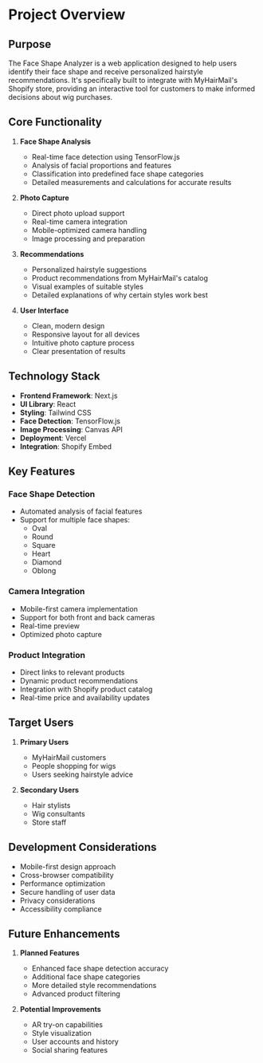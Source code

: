 # Project Overview

## Purpose

The Face Shape Analyzer is a web application designed to help users identify their face shape and receive personalized hairstyle recommendations. It's specifically built to integrate with MyHairMail's Shopify store, providing an interactive tool for customers to make informed decisions about wig purchases.

## Core Functionality

1. **Face Shape Analysis**
   - Real-time face detection using TensorFlow.js
   - Analysis of facial proportions and features
   - Classification into predefined face shape categories
   - Detailed measurements and calculations for accurate results

2. **Photo Capture**
   - Direct photo upload support
   - Real-time camera integration
   - Mobile-optimized camera handling
   - Image processing and preparation

3. **Recommendations**
   - Personalized hairstyle suggestions
   - Product recommendations from MyHairMail's catalog
   - Visual examples of suitable styles
   - Detailed explanations of why certain styles work best

4. **User Interface**
   - Clean, modern design
   - Responsive layout for all devices
   - Intuitive photo capture process
   - Clear presentation of results

## Technology Stack

- **Frontend Framework**: Next.js
- **UI Library**: React
- **Styling**: Tailwind CSS
- **Face Detection**: TensorFlow.js
- **Image Processing**: Canvas API
- **Deployment**: Vercel
- **Integration**: Shopify Embed

## Key Features

### Face Shape Detection
- Automated analysis of facial features
- Support for multiple face shapes:
  - Oval
  - Round
  - Square
  - Heart
  - Diamond
  - Oblong

### Camera Integration
- Mobile-first camera implementation
- Support for both front and back cameras
- Real-time preview
- Optimized photo capture

### Product Integration
- Direct links to relevant products
- Dynamic product recommendations
- Integration with Shopify product catalog
- Real-time price and availability updates

## Target Users

1. **Primary Users**
   - MyHairMail customers
   - People shopping for wigs
   - Users seeking hairstyle advice

2. **Secondary Users**
   - Hair stylists
   - Wig consultants
   - Store staff

## Development Considerations

- Mobile-first design approach
- Cross-browser compatibility
- Performance optimization
- Secure handling of user data
- Privacy considerations
- Accessibility compliance

## Future Enhancements

1. **Planned Features**
   - Enhanced face shape detection accuracy
   - Additional face shape categories
   - More detailed style recommendations
   - Advanced product filtering

2. **Potential Improvements**
   - AR try-on capabilities
   - Style visualization
   - User accounts and history
   - Social sharing features
